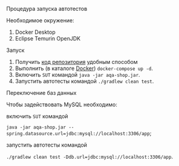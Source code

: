 Процедура запуска автотестов

Необходимое окружение:
1. Docker Desktop
2. Eclipse Temurin OpenJDK

Запуск
1. Получить [код репозитория](https://github.com/TatyanaSmyslova/diploma) удобным способом
2. Выполнить (в каталоге [Docker](https://github.com/TatyanaSmyslova/diploma/tree/master/Docker)) `docker-compose up -d`.
3. Включить `SUT` командой `java -jar aqa-shop.jar`.
4. Запустить автотесты командой `./gradlew clean test`.



Переключение баз данных

Чтобы задействовать MySQL необходимо:

включить `SUT` командой 

`java -jar aqa-shop.jar --spring.datasource.url=jdbc:mysql://localhost:3306/app`;

запустить автотесты командой 

`./gradlew clean test -Ddb.url=jdbc:mysql://localhost:3306/app`.
